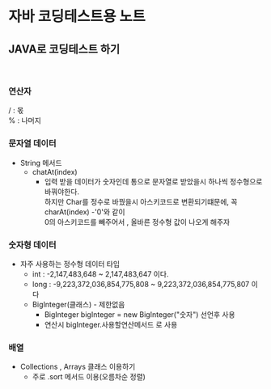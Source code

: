 # 자바 코딩테스트용 노트

## JAVA로 코딩테스트 하기
<br />

### 연산자
/ : 몫 <br />
% : 나머지
<br />

### 문자열 데이터
- String 메서드
  - chatAt(index)
    - 입력 받을 데이터가 숫자인데 통으로 문자열로 받았을시 하나씩 정수형으로 바꿔야한다.<br/> 하지만 Char를 정수로 바꿨을시 아스키코드로 변환되기떄문에, 꼭 charAt(index) -'0'와 같이<br/> 0의 아스키코드를 빼주어서 , 올바른 정수형 값이 나오게 해주자 
    

### 숫자형 데이터
- 자주 사용하는 정수형 데이터 타입
  - int : -2,147,483,648 ~ 2,147,483,647 이다.
  - long : -9,223,372,036,854,775,808 ~ 9,223,372,036,854,775,807 이다
  - BigInteger(클래스) - 제한없음
    - BigInteger bigInteger = new BigInteger("숫자") 선언후 사용
    - 연산시 bigInteger.사용할연산메서드 로 사용

### 배열
- Collections , Arrays 클래스 이용하기 
  - 주로 .sort 메서드 이용(오름차순 정렬)


